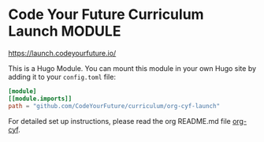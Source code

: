 # Code Your Future Curriculum Launch MODULE

https://launch.codeyourfuture.io/

This is a Hugo Module. You can mount this module in your own Hugo site by adding it to your `config.toml` file:

```toml
[module]
[[module.imports]]
path = "github.com/CodeYourFuture/curriculum/org-cyf-launch"
```

For detailed set up instructions, please read the org README.md file [org-cyf](../org-cyf/README.md).
